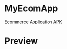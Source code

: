 # MyEcomApp
Ecommerce Application
[APK](https://github.com/Yuvraj162002/MyEcomApp/releases/download/V1.0/User-app-debug.apk)

# Preview

